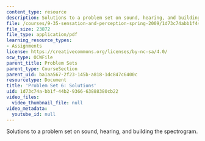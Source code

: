 ```yaml
---
content_type: resource
description: Solutions to a problem set on sound, hearing, and building the spectrogram.
file: /courses/9-35-sensation-and-perception-spring-2009/1d73c74abb1f44b2936663888380cb22_MIT9_35s09_sol_pset06_part1.pdf
file_size: 23872
file_type: application/pdf
learning_resource_types:
- Assignments
license: https://creativecommons.org/licenses/by-nc-sa/4.0/
ocw_type: OCWFile
parent_title: Problem Sets
parent_type: CourseSection
parent_uid: ba1aa567-2f23-145b-a818-1dc847c6400c
resourcetype: Document
title: 'Problem Set 6: Solutions'
uid: 1d73c74a-bb1f-44b2-9366-63888380cb22
video_files:
  video_thumbnail_file: null
video_metadata:
  youtube_id: null
---
```

Solutions to a problem set on sound, hearing, and building the spectrogram.